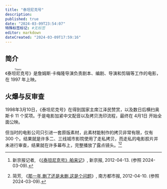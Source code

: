 ```yaml
---
title: "泰坦尼克号"
description:
published: true
date: "2024-03-09T23:54:07"
特殊标签标记: #无标签
editor: markdown
dateCreated: "2024-03-09T17:59:16"
---
```


## 简介

《<ruby>泰坦尼克号<rt>Titanic</rt></ruby>》是詹姆斯·卡梅隆导演负责剧本、编剧、导演和剪辑等工作的电影，在 1997 年上映。

## 火爆与反审查

1998年3月10日，《泰坦尼克号》在得到国家主席江泽民赞赏，以及数日后横扫奥斯卡 11 个奖项。于是电影加紧中文配音以及拷贝洗印流程，最终在 4月1日 开始全面公映。

但当时的电影公司只引进一套原版素材，此素材能制作的拷贝非常有限，仅有 300 个。结果就是许多二、三线城市影院使用了走私拷贝，而走私的电影胶片并未进行审查，结果就在许多幕布上，完整播放了露点镜头。[^14159][^003FM]

[^14159]: 新京报记者, 《[《泰坦尼克号》舶来记](https://web.archive.org/web/20221201005208/https://www.bjnews.com.cn/detail/155144712214159.html)》, 新京报, 2012-04-13. (参照 2024-03-09).

[^003FM]: 简芳, 《[那一年,删了还是未删,这是个问题](https://web.archive.org/web/20120411164623/http://nf.nfdaily.cn/epaper/nfds/content/20120410/ArticelB07003FM.htm)》, 南方都市报, 2012-04-10. (参照 2024-03-09).
